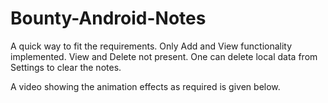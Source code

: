 Bounty-Android-Notes
====================

A quick way to fit the requirements. Only Add and View functionality implemented. View and Delete not present.
One can delete local data from Settings to clear the notes.

A video showing the animation effects as required is given below.
